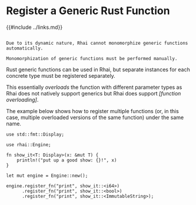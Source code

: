 Register a Generic Rust Function
===============================

{{#include ../links.md}}

```admonish info.side.wide "No monomorphization"

Due to its dynamic nature, Rhai cannot monomorphize generic functions automatically.

Monomorphization of generic functions must be performed manually.
```

Rust generic functions can be used in Rhai, but separate instances for each concrete type must be
registered separately.

This essentially _overloads_ the function with different parameter types as Rhai does not natively
support generics but Rhai does support _[function overloading]_.

The example below shows how to register multiple functions (or, in this case, multiple overloaded
versions of the same function) under the same name.

```rust,no_run
use std::fmt::Display;

use rhai::Engine;

fn show_it<T: Display>(x: &mut T) {
    println!("put up a good show: {}!", x)
}

let mut engine = Engine::new();

engine.register_fn("print", show_it::<i64>)
      .register_fn("print", show_it::<bool>)
      .register_fn("print", show_it::<ImmutableString>);
```
